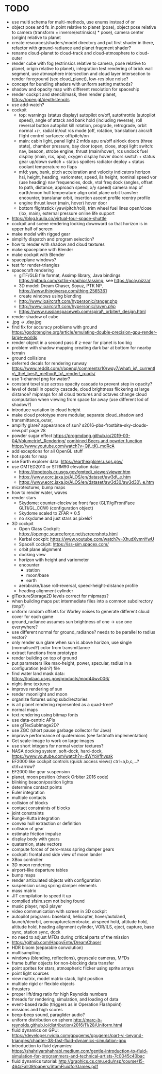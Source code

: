# TODO
* use multi schema for multi-methods, use enums instead of or
* object pose and fs\_in.point relative to planet (pose), object pose relative to camera (transform = inverse(extrinsics) * pose), camera center (origin) relative to planet
* create resources/shaders/model directory and put first shader in there, refactor with ground-radiance and planet fragment shader?
* rename cloud-planet to cloud-track and cloud-atmosphere to cloud-outer
* render cube with fog (extrinsics relative to camera, pose relative to planet, origin relative to planet),
  integration test rendering of brick wall segment,
  use atmosphere intersection and cloud layer intersection to render foreground (see cloud\_planet),
  low-res blue noise?
* concept for bundling shaders with uniform setting methods?
* shadow and opacity map with different resolution for spaceship
* render cockpit and stencil/mask, then render planet, https://open.gl/depthstencils
* use add-watch?
* cockpit
  * top:
    warnings (status display)
    autopilot on/off, autothrottle (autopilot speed), angle of attack and bank hold (including reverse), roll reversal button
    autopilot kill rotation, prograde, retrograde, orbit normal +/-, radial in/out
    rcs mode (off, rotation, translation)
    aircraft flight control surfaces: off/pitch/on
  * main:
    cabin light, panel light
    2 mfds
    apu on/off
    airlock doors (three state), chamber pressure, bay door (open, close, stop)
    light switch: nav, beacon, strobe
    engine, thrust (main/hover), rcs
    undock
    fuel display (main, rcs, apu), oxygen display
    hover doors switch + status
    gear up/down switch + status
    spoilers
    radiator deploy + status
    coolant temperature
    no flaps
  * mfd:
    yaw, bank, pitch acceleration and velocity indicators
    horizon hsi, height, heading, variometer, speed, ils height, nominal speed
    vor (use heading)
    nav frequencies, dock, vtol freq
    dock (angles, offset to path, distance, approach speed, x/y speed)
    camera
    map of earth/moon
    hull temperature
    align orbit plane
    orbit
    transfer: encounter, translunar orbit, insertion
    ascent profile
    reentry profile
  * engine thrust lever (main, hover)
    hover door
  * bottom
    flightstick (yaw/pitch/roll), trim wheel
    fuel lines open/close (lox, main), external pressure online
    life support
* https://blog.kuula.co/virtual-tour-space-shuttle
* cockpit and scene rendering looking downward so that horizon is in upper half of screen
* make model with rigged gear
* simplify dispatch and program selection?
* how to render with shadow and cloud textures
* make spaceplane with Blender
* make cockpit with Blender
* spaceplane windows?
* test for render-triangles
* spacecraft rendering
  * glTF/GLB file format, Assimp library, Java bindings https://github.com/kotlin-graphics/assimp, see https://poly.pizza/
  * 3D model: Dream Chaser, Soyuz, PTK NP, https://www.thingiverse.com/thing:2565361
  * create windows using blending
  * http://www.ioaircraft.com/hypersonic/ranger.php
  * http://www.ioaircraft.com/hypersonic/raven.php
  * https://www.russianspaceweb.com/spiral\_orbiter\_design.html
* render shadow of cube
* .jpg -> .day.jpg
* find fix for accuracy problems with ground
  https://godotengine.org/article/emulating-double-precision-gpu-render-large-worlds
* render object in a second pass if z-near for planet is too big
* problem with shadow mapping creating dark bar at bottom for nearby terrain
* ground collisions
* deferred decals for rendering runway
  https://www.reddit.com/r/opengl/comments/10rwgy7/what\_is\_currently\_the\_best\_method\_to\_render\_roads/
* use 1-channel png for water?
* constant texel size across opacity cascade to prevent step in opacity?
* level of detail in opacity cascade, cloud brightness flickering at large distance?
  mipmaps for all cloud textures and octaves
  change cloud computation when viewing from space far away (use different lod of shadow?)
* introduce variation to cloud height
* make cloud prototype more modular, separate cloud\_shadow and transmittance\_outer,
* amplify glare? appearance of sun? s2016-pbs-frostbite-sky-clouds-new.pdf page 28
* powder sugar effect https://progmdong.github.io/2019-03-04/Volumetric\_Rendering/
  [combined Beers and powder function](https://www.youtube.com/watch?v=8OrvIQUFptA)
  https://www.youtube.com/watch?v=Qj\_tK\_mdRcA
* add exceptions for all OpenGL stuff
* hot spots for map
* use Earth explorer data: https://earthexplorer.usgs.gov/
* use GMTED2010 or STRM90 elevation data:
  * https://topotools.cr.usgs.gov/gmted\_viewer/viewer.htm
  * https://www.eorc.jaxa.jp/ALOS/en/dataset/aw3d\_e.htm
  * https://www.eorc.jaxa.jp/ALOS/en/dataset/aw3d30/aw3d30\_e.htm
* microtextures, bump maps
* how to render water, waves
* render stars
  * Skydome: counter-clockwise front face (GL11/glFrontFace GL11/GL\_CCW) (configuration object)
  * Skydome scaled to ZFAR * 0.5
  * no skydome and just stars as pixels?
* 3D cockpit
  * Open Glass Cockpit: https://opengc.sourceforge.net/screenshots.html
  * Kerbal cockpit: https://www.youtube.com/watch?v=XhudXvmnYwU
  * SpaceX cockpit: https://iss-sim.spacex.com/
  * orbit plane alignment
  * docking view
  * horizon with height and variometer
  * encounter
    * station
    * moon/base
    * earth
  * aerobrake/base roll-reversal, speed-height-distance profile
  * heading alignment cylinder
* glTextureStorage2D levels correct for mipmaps?
* when building maps put intermediate files into a common subdirectory (tmp?)
* uniform random offsets for Worley noises to generate different cloud cover for each game
* ground\_radiance assumes sun brightness of one -> use one everywhere?
* use different normal for ground\_radiance? needs to be parallel to radius vector?
* only render sun glare when sun is above horizon, use single (normalised?) color from transmittance
* extract functions from prototype
* render building on top of ground
* put parameters like max-height, power, specular, radius in a configuration (edn?) file
* find water land mask data: https://lpdaac.usgs.gov/products/mod44wv006/
* night-time textures
* improve rendering of sun
* render moonlight and moon
* organize fixtures using subdirectories
* is all planet rendering represented as a quad-tree?
* normal maps
* text rendering using bitmap fonts
* use data-centric APIs
* use glTexSubImage2D?
* use ZGC (short pause garbage collector for Java)
* improve performance of quaternions (see fastmath implementation)
* Get scale-image to work on large images
* use short integers for normal vector textures?
* NASA docking system, soft-dock, hard-dock, https://www.youtube.com/watch?v=dWYpVfhvsak
* EF2000 like cockpit controls (quick access views) ctrl+a,b,c,...? ctrl+arrow?
* EF2000 like gear suspension
* planet, moon position (check Orbiter 2016 code)
* blinking beacon/position lights
* determine contact points
* Euler integration
* multiple contacts
* collision of blocks
* contact constraints of blocks
* joint constraints
* Runge-Kutta integration
* convex hull extraction or definition
* collision of gear
* estimate friction impulse
* display body with gears
* quaternion, state vectors
* compute forces of zero-mass spring damper gears
* cockpit: frontal and side view of moon lander
* XBox controller
* 3D moon rendering
* airport-like departure tables
* bump maps
* render articulated objects with configuration
* suspension using spring damper elements
* mass matrix
* JIT compilation to speed it up
* compiled sfsim.scm not being found
* music player, mp3 player
* video communication with screen in 3D cockpit
* autopilot programs: baseland, helicopter, hover/autoland, launch/deorbit, aerocapture/aerobrake, airspeed hold, attitude hold, altitude hold, heading alignment cylinder, VOR/ILS, eject, capture, base sync, station sync, dock
* no need to adjust MFDs during critical parts of the mission
* https://github.com/HappyEnte/DreamChaser
* HDR bloom (separable convolution)
* multisampling
* windows (blending, reflections), greyscale cameras, MFDs
* frame buffer objects for non-blocking data transfer
* point sprites for stars, atmospheric flicker using sprite arrays
* point light sources
* view matrix, model matrix stack, light position
* multiple rigid or flexible objects
* thrusters
* proper lift/drag ratio for high Reynolds numbers
* threads for rendering, simulation, and loading of data
* event-based radio (triggers as in Operation Flashpoint)
* missions and high scores
* beep-beep sound, paraglider audio?
* uniform distribution on sphere http://marc-b-reynolds.github.io/distribution/2016/11/28/Uniform.html
* fluid dynamics on GPU: https://developer.nvidia.com/gpugems/gpugems/part-vi-beyond-triangles/chapter-38-fast-fluid-dynamics-simulation-gpu
* introduction to fluid dynamics: https://shahriyarshahrabi.medium.com/gentle-introduction-to-fluid-simulation-for-programmers-and-technical-artists-7c0045c40bac
* fluid dynamics tutorial: http://graphics.cs.cmu.edu/nsp/course/15-464/Fall09/papers/StamFluidforGames.pdf
